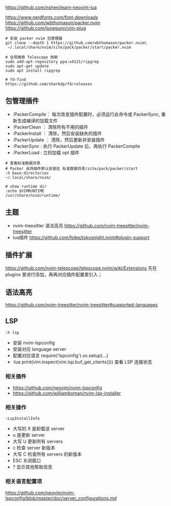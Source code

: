 
https://github.com/nshen/learn-neovim-lua

https://www.nerdfonts.com/font-downloads
https://github.com/wbthomason/packer.nvim
https://github.com/junegunn/vim-plug

```shell
# 安装 packer nvim 包管理器
git clone --depth 1 https://github.com/wbthomason/packer.nvim\
 ~/.local/share/nvim/site/pack/packer/start/packer.nvim

# 全局搜索 Telescope 依赖
sudo add-apt-repository ppa:x4121/ripgrep
sudo apt-get update
sudo apt install ripgrep

# fd-find
https://github.com/sharkdp/fd/releases

```

## 包管理插件
- :PackerCompile： 每次改变插件配置时，必须运行此命令或 PackerSync, 重新生成编译的加载文件
- :PackerClean ： 清除所有不用的插件
- :PackerInstall ： 清除，然后安装缺失的插件
- :PackerUpdate ： 清除，然后更新并安装插件
- :PackerSync : 执行 PackerUpdate 后，再执行 PackerCompile
- :PackerLoad : 立刻加载 opt 插件


```shell
# 查看标准数据目录
# Packer 会将插件默认安装在 标准数据目录/site/pack/packer/start
:h base-directories
~/.local/share/nvim/

# show runtime dir
:echo $VIMRUNTIME
/usr/share/nvim/runtime/

```


## 主题
- nvim-treesitter 语法高亮 https://github.com/nvim-treesitter/nvim-treesitter
- lua插件 https://github.com/folke/tokyonight.nvim#plugin-support


## 插件扩展
https://github.com/nvim-telescope/telescope.nvim/wiki/Extensions
先在 plugins 里进行添加，再再对应插件配置里引入；


## 语法高亮
https://github.com/nvim-treesitter/nvim-treesitter#supported-languages

## LSP
```shell
:h lsp
```
- 安装 nvim-lspconfig
- 安装对应 language server
- 配置对应语言 require('lspconfig').xx.setup{…}
- :lua print(vim.inspect(vim.lsp.buf_get_clients())) 查看 LSP 连接状态

### 相关插件
- https://github.com/neovim/nvim-lspconfig
- https://github.com/williamboman/nvim-lsp-installer

### 相关操作
```shell
:LspInstallInfo
```
- 大写的 X 是卸载该 server
- u 是更新 server
- 大写 U 更新所有 servers
- c 检查 server 新版本
- 大写 C 检查所有 servers 的新版本
- ESC 关闭窗口
- ? 显示其他帮助信息

### 相关语言配置项
https://github.com/neovim/nvim-lspconfig/blob/master/doc/server_configurations.md

